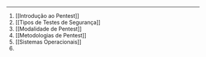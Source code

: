 
---

1. [[Introdução ao Pentest]]
2. [[Tipos de Testes de Segurança]]
3. [[Modalidade de Pentest]]
4. [[Metodologias de Pentest]]
5. [[Sistemas Operacionais]]
6. 